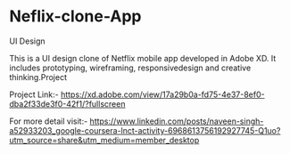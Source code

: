 # Neflix-clone-App
UI Design

This is a UI design clone of Netflix mobile app developed in Adobe XD. It includes prototyping, wireframing, responsivedesign and creative thinking.Project

Project Link:- https://xd.adobe.com/view/17a29b0a-fd75-4e37-8ef0-dba2f33de3f0-42f1/?fullscreen

For more detail visit:- https://www.linkedin.com/posts/naveen-singh-a52933203_google-coursera-lnct-activity-6968613756192927745-Q1uo?utm_source=share&utm_medium=member_desktop
